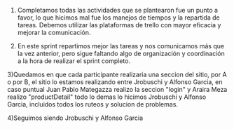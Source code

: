 1) Completamos todas las actividades que se plantearon fue un punto a favor, lo que hicimos mal fue los manejos de tiempos y la repartida de tareas. Debemos utilizar las plataformas de trello con mayor eficacia y mejorar la comunicación.

2) En este sprint repartimos mejor las tareas y nos comunicamos más que la vez anterior, pero sigue faltando algo de organización y coordinación a la hora de realizar el sprint completo.

3)Quedamos en que cada participante realizaria una seccion del sitio, por A o por B, el sitio lo estamos realizando entre Jrobuschi y Alfonso Garcia, en caso puntual Juan Pablo Mategazza realizo la seccion "login" y Araira Meza realizo "productDetail" todo lo demas lo hicimos Jrobuschi y Alfonso Garcia, incluidos todos los ruteos y solucion de problemas.

4)Seguimos siendo Jrobuschi y Alfonso Garcia
